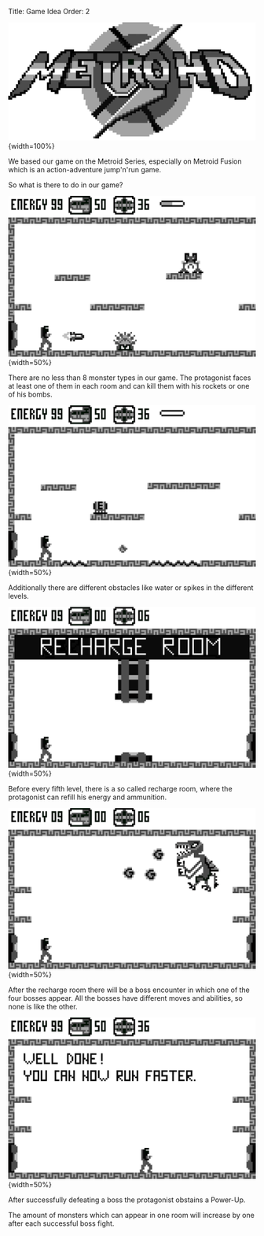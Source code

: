 Title: Game Idea
Order: 2

![](images/splash.png){width=100%}

We based our game on the Metroid Series, especially on Metroid Fusion which is an action-adventure jump'n'run game.

So what is there to do in our game?

![Fight against various Monster.](images/world2.png){width=50%}

There are no less than 8 monster types in our game. The protagonist faces at least one of them in each room and can kill them with his rockets or one of his bombs.

![Explore different Level layouts.](images/world3.png){width=50%}

Additionally there are different obstacles like water or spikes in the different levels.

![Rest in the Recharge Room.](images/world4.png){width=50%}

Before every fifth level, there is a so called recharge room, where the protagonist can refill his energy and ammunition.

![Fight bosses.](images/world6.png){width=50%}

After the recharge room there will be a boss encounter in which one of the four bosses appear.
All the bosses have different moves and abilities, so none is like the other.

![Achieve Power-Ups.](images/world5.png){width=50%}

After successfully defeating a boss the protagonist obstains a Power-Up.

The amount of monsters which can appear in one room will increase by one after each successful boss fight.
